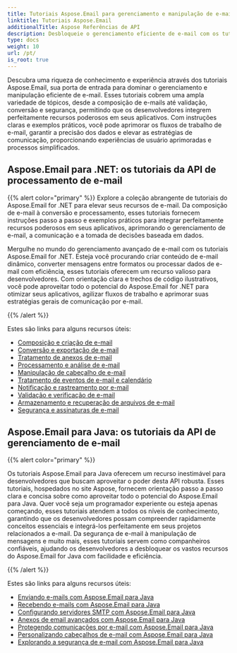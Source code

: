 ```yaml
---
title: Tutoriais Aspose.Email para gerenciamento e manipulação de e-mail
linktitle: Tutoriais Aspose.Email
additionalTitle: Aspose Referências de API
description: Desbloqueie o gerenciamento eficiente de e-mail com os tutoriais Aspose.Email. Da composição à segurança, domine diversos aspectos para melhorar fluxos de trabalho e experiências do usuário.
type: docs
weight: 10
url: /pt/
is_root: true
---
```

Descubra uma riqueza de conhecimento e experiência através dos tutoriais Aspose.Email, sua porta de entrada para dominar o gerenciamento e manipulação eficiente de e-mail. Esses tutoriais cobrem uma ampla variedade de tópicos, desde a composição de e-mails até validação, conversão e segurança, permitindo que os desenvolvedores integrem perfeitamente recursos poderosos em seus aplicativos. Com instruções claras e exemplos práticos, você pode aprimorar os fluxos de trabalho de e-mail, garantir a precisão dos dados e elevar as estratégias de comunicação, proporcionando experiências de usuário aprimoradas e processos simplificados.

## Aspose.Email para .NET: os tutoriais da API de processamento de e-mail
{{% alert color="primary" %}}
Explore a coleção abrangente de tutoriais do Aspose.Email for .NET para elevar seus recursos de e-mail. Da composição de e-mail à conversão e processamento, esses tutoriais fornecem instruções passo a passo e exemplos práticos para integrar perfeitamente recursos poderosos em seus aplicativos, aprimorando o gerenciamento de e-mail, a comunicação e a tomada de decisões baseada em dados.

Mergulhe no mundo do gerenciamento avançado de e-mail com os tutoriais Aspose.Email for .NET. Esteja você procurando criar conteúdo de e-mail dinâmico, converter mensagens entre formatos ou processar dados de e-mail com eficiência, esses tutoriais oferecem um recurso valioso para desenvolvedores. Com orientação clara e trechos de código ilustrativos, você pode aproveitar todo o potencial do Aspose.Email for .NET para otimizar seus aplicativos, agilizar fluxos de trabalho e aprimorar suas estratégias gerais de comunicação por e-mail.

{{% /alert %}}

Estes são links para alguns recursos úteis:
- [Composição e criação de e-mail](./net/email-composition-and-creation/)
- [Conversão e exportação de e-mail](./net/email-conversion-and-export/)
- [Tratamento de anexos de e-mail](./net/email-attachment-handling/)
- [Processamento e análise de e-mail](./net/email-processing-and-analysis/)
- [Manipulação de cabeçalho de e-mail](./net/email-header-manipulation/)
- [Tratamento de eventos de e-mail e calendário](./net/email-event-and-calendar-handling/)
- [Notificação e rastreamento por e-mail](./net/email-notification-and-tracking/)
- [Validação e verificação de e-mail](./net/email-validation-and-verification/)
- [Armazenamento e recuperação de arquivos de e-mail](./net/email-file-storage-and-retrieval/)
- [Segurança e assinaturas de e-mail](./net/email-security-and-signatures/)

## Aspose.Email para Java: os tutoriais da API de gerenciamento de e-mail
{{% alert color="primary" %}}

Os tutoriais Aspose.Email para Java oferecem um recurso inestimável para desenvolvedores que buscam aproveitar o poder desta API robusta. Esses tutoriais, hospedados no site Aspose, fornecem orientação passo a passo clara e concisa sobre como aproveitar todo o potencial do Aspose.Email para Java. Quer você seja um programador experiente ou esteja apenas começando, esses tutoriais atendem a todos os níveis de conhecimento, garantindo que os desenvolvedores possam compreender rapidamente conceitos essenciais e integrá-los perfeitamente em seus projetos relacionados a e-mail. Da segurança de e-mail à manipulação de mensagens e muito mais, esses tutoriais servem como companheiros confiáveis, ajudando os desenvolvedores a desbloquear os vastos recursos do Aspose.Email for Java com facilidade e eficiência.


{{% /alert %}}

Estes são links para alguns recursos úteis:
- [Enviando e-mails com Aspose.Email para Java](./java/sending-emails/)
- [Recebendo e-mails com Aspose.Email para Java](./java/receiving-emails/)
- [Configurando servidores SMTP com Aspose.Email para Java](./java/configuring-smtp-servers/)
- [Anexos de email avançados com Aspose.Email para Java](./java/advanced-email-attachments/)
- [Protegendo comunicações por e-mail com Aspose.Email para Java](./java/securing-email-communications/)
- [Personalizando cabeçalhos de e-mail com Aspose.Email para Java](./java/customizing-email-headers/)
- [Explorando a segurança de e-mail com Aspose.Email para Java](./java/exploring-email-security/)